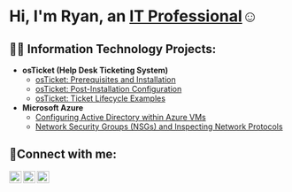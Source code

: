 <h1>Hi, I'm Ryan, an <a href="https://linkedin.com/in/ryan-jones-40a995275">IT Professional</a>☺</h1>

<h2>👨‍💻 Information Technology Projects:</h2>

- <b>osTicket (Help Desk Ticketing System)</b>
  - [osTicket: Prerequisites and Installation](https://github.com/ryanjonescc/osticket-prereqs)
  - [osTicket: Post-Installation Configuration](https://github.com/ryanjonescc/post-install-config)
  - [osTicket: Ticket Lifecycle Examples](https://github.com/ryanjonescc/ticket-lifecycle)
- <b>Microsoft Azure</b>
  - [Configuring Active Directory within Azure VMs](https://github.com/ryanjonescc/configure-ad)
  - [Network Security Groups (NSGs) and Inspecting Network Protocols](https://github.com/ryanjonescc/azure-network-protocols)

<h2>🤳Connect with me:</h2>

[<img align="left" alt="Josh | Twitter" width="22px" src="https://cdn.jsdelivr.net/npm/simple-icons@v3/icons/twitter.svg" />][twitter]
[<img align="left" alt="Josh | LinkedIn" width="22px" src="https://cdn.jsdelivr.net/npm/simple-icons@v3/icons/linkedin.svg" />][linkedin]
[<img align="left" alt="Josh | Instagram" width="22px" src="https://cdn.jsdelivr.net/npm/simple-icons@v3/icons/instagram.svg" />][instagram]

[twitter]: https://twitter.com/prezz111
[instagram]: https://www.instagram.com/
 [linkedin]: https://www.linkedin.com/in/ryan-jones-40a995275
